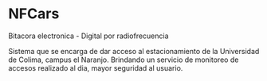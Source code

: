 # NFCars
Bitacora electronica - Digital por radiofrecuencia

Sistema que se encarga de dar acceso al estacionamiento de la Universidad de Colima, campus el Naranjo. Brindando un servicio de monitoreo de accesos realizado al dia, mayor seguridad al usuario.
